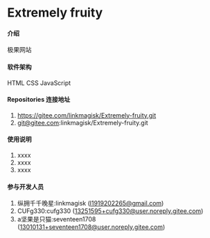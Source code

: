 # Extremely fruity

#### 介绍
极果网站

#### 软件架构
HTML
CSS
JavaScript


#### Repositories 连接地址

1.  https://gitee.com/linkmagisk/Extremely-fruity.git
2.  git@gitee.com:linkmagisk/Extremely-fruity.git

#### 使用说明

1.  xxxx
2.  xxxx
3.  xxxx

#### 参与开发人员

1.  纵拥千千晚星:linkmagisk (l1919202265@gmail.com)
2.  CUFg330:cufg330 (13251595+cufg330@user.noreply.gitee.com)
3.  a坚果是只猫:seventeen1708 (13010131+seventeen1708@user.noreply.gitee.com)

